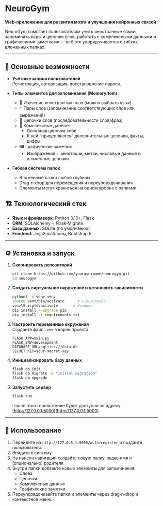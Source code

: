# NeuroGym

**Web‑приложение для развития мозга и улучшения нейронных связей**

NeuroGym помогает пользователям учить иностранные языки, запоминать пары и цепочки слов, работать с комплексными данными и графическими заметками — всё это упорядочивается в гибких вложенных папках.

---

## 🚀 Основные возможности

- **Учётные записи пользователей**\
  Регистрация, авторизация, восстановление пароля.

- **Типы элементов для запоминания (MemoryItem)**

  - 📖 Изучение иностранных слов (можно выбрать язык)
  - 🃏 Пары слов (запоминание соответствующих слов или выражений)
  - 🔗 Цепочки слов (последовательности слов/фраз)
  - 🧩 Комплексные данные:
    - Основная цепочка слов
    - К ней “прицепляются” дополнительные цепочки, факты, цифры
  - 🖼️ Графические заметки:
    - Изображения + аннотации, метки, числовые данные и вложенные цепочки

- **Гибкая система папок**

  - Вложенные папки любой глубины
  - Drag-n‑drop для перемещения и переупорядочивания
  - Элементы могут храниться на одном уровне с папками 

## 🏗️ Технологический стек

- **Язык и фреймворк**: Python 3.10+, Flask
- **ORM**: SQLAlchemy + Flask‑Migrate
- **База данных**: SQLite (по умолчанию)
- **Frontend**: Jinja2‑шаблоны, Bootstrap 5
---

## ⚙️ Установка и запуск

1. **Склонировать репозиторий**

   ```bash
   git clone https://github.com/yourusername/neurogym.git
   cd neurogym
   ```

2. **Создать виртуальное окружение и установить зависимости**

   ```bash
   python3 -m venv venv
   source venv/bin/activate      # Linux/macOS
   venv\Scripts\activate       # Windows
   pip install --upgrade pip
   pip install -r requirements.txt
   ```

3. **Настроить переменные окружения**\
   Создайте файл `.env` в корне проекта:

   ```env
   FLASK_APP=main.py
   FLASK_ENV=development
   DATABASE_URL=sqlite:///data.db
   SECRET_KEY=your-secret-key
   ```

4. **Инициализировать базу данных**

   ```bash
   flask db init
   flask db migrate -m "Initial migration"
   flask db upgrade
   ```

5. **Запустить сервер**

   ```bash
   flask run
   ```

   После этого приложение будет доступно по адресу [http://127.0.0.1:5000](http://127.0.0.1:5000)

---

## 🎯 Использование

1. Перейдите на `http://127.0.0.1:5000/auth/register` и создайте пользователя.
2. Войдите в систему.
3. На панели навигации создайте новую папку, задав имя и (опционально) родителя.
4. Внутри папки добавьте новые элементы для запоминания:
   - Слова
   - Цепочки
   - Комплексные данные
   - Графические заметки
5. Переупорядочивайте папки и элементы через drag‑n‑drop и контекстное меню.

